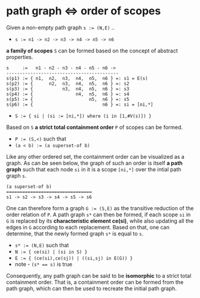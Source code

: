 
<!-- ======================================================================= -->
# path graph <=> order of scopes

Given a non-empty path graph `s := (N,E)` ..

* `s := n1 -> n2 -> n3 -> n4 -> n5 -> n6`

**a family of scopes** `S` can be formed
based on the concept of abstract properties.

```
s     :=   n1 - n2 - n3 - n4 - n5 - n6 ->
------------------------------------------
s(p1) := { n1,  n2,  n3,  n4,  n5,  n6 } =: s1 = E(s)
s(p2) := {      n2,  n3,  n4,  n5,  n6 } =: s2
s(p3) := {           n3,  n4,  n5,  n6 } =: s3
s(p4) := {                n4,  n5,  n6 } =: s4
s(p5) := {                     n5,  n6 } =: s5
s(p6) := {                          n6 } =: si = [ni,*]
```

* `S := { si | (si := [ni,*]) where (i in [1,#V(s)]) }`

Based on `S` **a strict total containment order** `P` of scopes can be formed.

* `P := (S,<)` such that
* `(a < b) := (a superset-of b)`

Like any other ordered set, the containment order can be visualized as a graph.
As can be seen below, the graph of such an order is itself **a path graph** such
that each node `si` in it is a scope `[ni,*]` over the intial path graph `s`.

```
(a superset-of b)
================================
s1 -> s2 -> s3 -> s4 -> s5 -> s6
```

One can therefore form a graph `G := (S,E)` as the transitive reduction of
the order relation of `P`. A path graph `s*` can then be formed, if each scope
`si` in `G` is replaced by its **characteristic element ce(si)**, while also
updating all the edges in `G` according to each replacement. Based on that,
one can determine, that the newly formed graph `s*` is equal to `s`.

* `s* := (N,E)` such that
* `N := { ce(si) | (si in S) }`
* `E := { (ce(si),ce(sj)) | ((si,sj) in E(G)) }`
* note - `(s* == s)` is true

Consequently, any path graph can be said to be **isomorphic** to a strict total
containment order. That is, a containment order can be formed from the path
graph, which can then be used to recreate the initial path graph.
